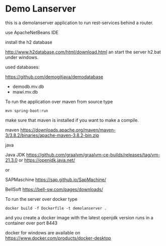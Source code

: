 
Demo Lanserver
============================================================

this is a demolanserver application to 
run rest-services behind a router.


use ApacheNetBeans IDE


install the h2 database

http://www.h2database.com/html/download.html
an start the server h2.bat under windows.

used databases:

https://github.com/demogitjava/demodatabase

- demodb.mv.db
- mawi.mv.db





To run the application over maven from source type

`mvn spring-boot:run`


make sure that maven is installed if you want to make a compile.

maven
https://downloads.apache.org/maven/maven-3/3.8.2/binaries/apache-maven-3.8.2-bin.zip

java 

Java JDK
https://github.com/graalvm/graalvm-ce-builds/releases/tag/vm-21.3.0
or
https://openjdk.java.net/

or

SAPMaschine
https://sap.github.io/SapMachine/

BellSoft
https://bell-sw.com/pages/downloads/



To run the server over docker type

`docker build -f Dockerfile -t demolanserver .`

and you create a docker image with the latest openjdk version
runs in a container over port 8443

docker for windows are available on
https://www.docker.com/products/docker-desktop






